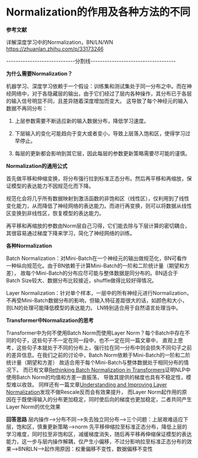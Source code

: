 # Normalization的作用及各种方法的不同

**参考文献**

详解深度学习中的Normalization，BN/LN/WN https://zhuanlan.zhihu.com/p/33173246

-----------------------------分割线------------------------------------

**为什么需要Normalization？**

机器学习、深度学习依赖于一个假设：训练集和测试集处于同一分布之中。而在神经网络中，对于各隐藏层的输出，由于它们经过了层内各种操作，其分布已于各层的输入信号明显不同，且差异随着深度增加而变大。
这导致了每个神经元的输入数据不再同分布：
1. 上层参数需要不断适应新的输入数据分布，降低学习速度。

2. 下层输入的变化可能趋向于变大或者变小，导致上层落入饱和区，使得学习过早停止。

3. 每层的更新都会影响到其它层，因此每层的参数更新策略需要尽可能的谨慎。

**Normalization的通用公式**

首先做平移和伸缩变换，将分布强行拉到标准正态分布。然后再平移和再缩放，保证模型的表达能力不因规范化而下降。

规范化会将几乎所有数据映射到激活函数的非饱和区（线性区），仅利用到了线性变化能力，从而降低了神经网络的表达能力。而进行再变换，则可以将数据从线性区变换到非线性区，恢复模型的表达能力。

再平移和再缩放的参数由Norm层自己习得，它们能去除与下层计算的密切耦合，其很容易通过梯度下降来学习，简化了神经网络的训练。

**各种Normalization**

Batch Normalization：对Mini-Batch在一个神经元的输出做规范化，BN可看作一种纵向规范化。由于BN依赖于计算Mini-Batch的一阶和二阶统计量（期望和方差），
故每个Mini-Batch的分布应尽可能与整体数据是同分布的。BN适合于Batch Size较大、数据分布比较接近，shuffle做得比较好得情况。

Layer Normalization：针对单个样本，一层中的所有神经元进行Normalization，不再受Mini-Batch数据分布的影响，但输入特征差距很大的话，如颜色和大小，则LN的处理可能降低模型的表达能力。
LN特别适合用于自然语言处理当中。


**Transformer中Normalization的思考**

Transformer中为何不使用Batch Norm而使用Layer Norm？每个Batch中存在不同的句子，这些句子不一定在同一段中，也不一定在同一篇文章中，
直观上思考，这些句子本就处于不同的分布上，强行拉在同一分布中则会损失不同句子之前的差异信息。在我们之前的讨论中，Batch Norm依赖于Mini-Batch的一阶和二阶统计量（期望和方差）
故适合用于每个Mini-Batch与整体数据处于相同分布的情况下。
而已有文章[Rethinking Batch Normalization in Transformers](https://arxiv.org/pdf/2003.07845.pdf)证明NLP中使用Batch Norm的均值和方差一直振荡，
导致其提供的梯度也具有不稳定性，模型难以收敛。
同样还有一篇文章[Understanding and Improving Layer Normalization](https://papers.nips.cc/paper/2019/file/2f4fe03d77724a7217006e5d16728874-Paper.pdf)发现不做Rescale反而会有效果提升，
而Layer Norm起作用的原因在于既使得输入的分布更加稳定，同时使后向的梯度也更加稳定，二者共同产生Layer Norm的优化效果

**回答思路**
层内操作-->分布不同-->失去独立同分布-->三个问题：上层艰难适应下层，饱和区，慎重更新策略-->norm 先平移伸缩拉至标准正态分布，降低上层的学习难度，同时拉至非饱和区，减缓梯度消失，随后再平移再伸缩保证模型的表达能力，这一步与层内操作解耦，仅产生小偏移，不过分影响拉至标准正态分布的效果-->BN和LN-->起作用原因：权重偏移不变性，数据偏移不变性
